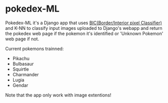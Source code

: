# pokedex-ML
Pokedex-ML it's a Django app that uses [BIC(Border/Interior pixel Classifier)](http://dl.acm.org/citation.cfm?id=584812) and  K-NN to classify input images uploaded to Django's webapp and return the pokedex web page
if the pokemon it's identified or 'Unknown Pokemon' web page if not.

Current pokemons trainned:
- Pikachu
- Bulbasaur
- Squirtle
- Charmander
- Lugia
- Gendar

Note that the app only work with image extentions!
